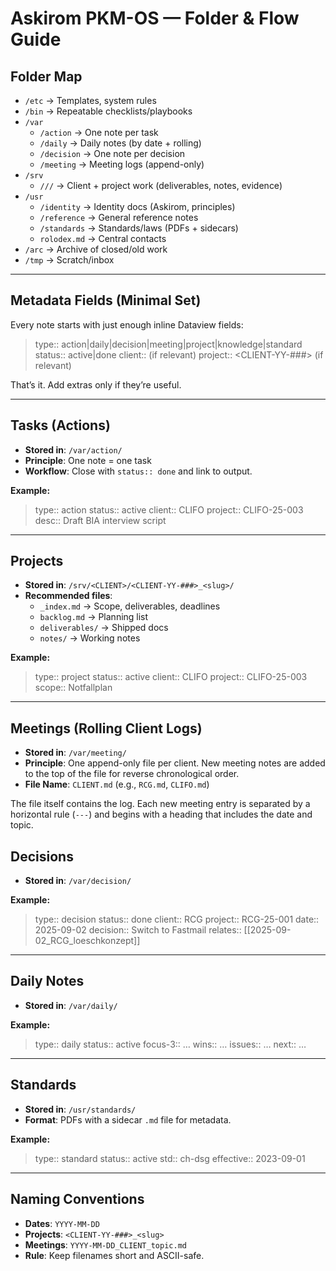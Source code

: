 # Askirom PKM-OS — Folder & Flow Guide

## Folder Map

-   `/etc` → Templates, system rules
-   `/bin` → Repeatable checklists/playbooks
-   `/var`
    -   `/action` → One note per task
    -   `/daily` → Daily notes (by date + rolling)
    -   `/decision` → One note per decision
    -   `/meeting` → Meeting logs (append-only)
-   `/srv`
    -   `///` → Client + project work (deliverables, notes, evidence)
-   `/usr`
    -   `/identity` → Identity docs (Askirom, principles)
    -   `/reference` → General reference notes
    -   `/standards` → Standards/laws (PDFs + sidecars)
    -   `rolodex.md` → Central contacts
-   `/arc` → Archive of closed/old work
-   `/tmp` → Scratch/inbox

---

## Metadata Fields (Minimal Set)

Every note starts with just enough inline Dataview fields:

> type:: action|daily|decision|meeting|project|knowledge|standard
> status:: active|done
> client:: (if relevant)
> project:: <CLIENT-YY-###> (if relevant)

That’s it. Add extras only if they’re useful.

---

## Tasks (Actions)

-   **Stored in**: `/var/action/`
-   **Principle**: One note = one task
-   **Workflow**: Close with `status:: done` and link to output.

**Example:**
> type:: action
> status:: active
> client:: CLIFO
> project:: CLIFO-25-003
> desc:: Draft BIA interview script

---

## Projects

-   **Stored in**: `/srv/<CLIENT>/<CLIENT-YY-###>_<slug>/`
-   **Recommended files**:
    -   `_index.md` → Scope, deliverables, deadlines
    -   `backlog.md` → Planning list
    -   `deliverables/` → Shipped docs
    -   `notes/` → Working notes

**Example:**
> type:: project
> status:: active
> client:: CLIFO
> project:: CLIFO-25-003
> scope:: Notfallplan

---

## Meetings (Rolling Client Logs)

-   **Stored in**: `/var/meeting/`
-   **Principle**: One append-only file per client. New meeting notes are added to the top of the file for reverse chronological order.
-   **File Name**: `CLIENT.md` (e.g., `RCG.md`, `CLIFO.md`)

The file itself contains the log. Each new meeting entry is separated by a horizontal rule (`---`) and begins with a heading that includes the date and topic.
## Decisions

-   **Stored in**: `/var/decision/`

**Example:**
> type:: decision
> status:: done
> client:: RCG
> project:: RCG-25-001
> date:: 2025-09-02
> decision:: Switch to Fastmail
> relates:: [[2025-09-02_RCG_loeschkonzept]]

---

## Daily Notes

-   **Stored in**: `/var/daily/`

**Example:**
> type:: daily
> status:: active
> focus-3:: …
> wins:: …
> issues:: …
> next:: …

---

## Standards

-   **Stored in**: `/usr/standards/`
-   **Format**: PDFs with a sidecar `.md` file for metadata.

**Example:**
> type:: standard
> status:: active
> std:: ch-dsg
> effective:: 2023-09-01

---

## Naming Conventions

-   **Dates**: `YYYY-MM-DD`
-   **Projects**: `<CLIENT-YY-###>_<slug>`
-   **Meetings**: `YYYY-MM-DD_CLIENT_topic.md`
-   **Rule**: Keep filenames short and ASCII-safe.